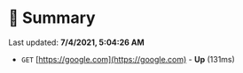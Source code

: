 # 📖 Summary
Last updated: **7/4/2021, 5:04:26 AM**

- `GET` [https://google.com](https://google.com) - **Up** (131ms)
